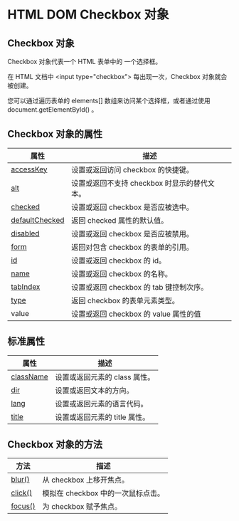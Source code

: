 # HTML DOM Checkbox 对象

## Checkbox 对象

Checkbox 对象代表一个 HTML 表单中的 一个选择框。

在 HTML 文档中 &lt;input type="checkbox"&gt; 每出现一次，Checkbox 对象就会被创建。

您可以通过遍历表单的 elements[] 数组来访问某个选择框，或者通过使用 document.getElementById() 。

## Checkbox 对象的属性

| 属性 | 描述 |
| --- | --- |
| [accessKey](/jsref/prop_checkbox_accesskey.asp) | 设置或返回访问 checkbox 的快捷键。 |
| [alt](/jsref/prop_checkbox_alt.asp) | 设置或返回不支持 checkbox 时显示的替代文本。 |
| [checked](/jsref/prop_checkbox_checked.asp) | 设置或返回 checkbox 是否应被选中。 |
| [defaultChecked](/jsref/prop_checkbox_defaultchecked.asp) | 返回 checked 属性的默认值。 |
| [disabled](/jsref/prop_checkbox_disabled.asp) | 设置或返回 checkbox 是否应被禁用。 |
| [form](/jsref/prop_checkbox_form.asp) | 返回对包含 checkbox 的表单的引用。 |
| [id](/jsref/prop_checkbox_id.asp) | 设置或返回 checkbox 的 id。 |
| [name](/jsref/prop_checkbox_name.asp) | 设置或返回 checkbox 的名称。 |
| [tabIndex](/jsref/prop_checkbox_tabindex.asp) | 设置或返回 checkbox 的 tab 键控制次序。 |
| [type](/jsref/prop_checkbox_type.asp) | 返回 checkbox 的表单元素类型。 |
| value | 设置或返回 checkbox 的 value 属性的值 |

## 标准属性

| 属性 | 描述 |
| --- | --- |
| [className](/jsref/prop_classname.asp) | 设置或返回元素的 class 属性。 |
| [dir](/jsref/prop_dir.asp) | 设置或返回文本的方向。 |
| [lang](/jsref/prop_lang.asp) | 设置或返回元素的语言代码。 |
| [title](/jsref/prop_title.asp) | 设置或返回元素的 title 属性。 |

## Checkbox 对象的方法

| 方法 | 描述 |
| --- | --- |
| [blur()](/jsref/met_checkbox_blur.asp) | 从 checkbox 上移开焦点。 |
| [click()](/jsref/met_checkbox_click.asp) | 模拟在 checkbox 中的一次鼠标点击。 |
| [focus()](/jsref/met_checkbox_focus.asp) | 为 checkbox 赋予焦点。 |

